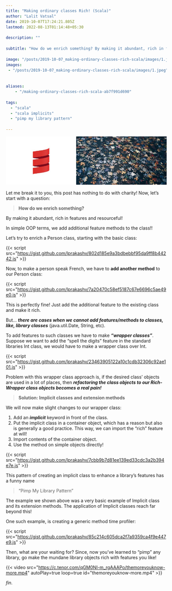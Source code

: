 ```yaml
---
title: "Making ordinary classes Rich! (Scala)"
author: "Lalit Vatsal"
date: 2019-10-07T17:24:21.805Z
lastmod: 2022-08-13T01:14:48+05:30

description: ""

subtitle: "How do we enrich something? By making it abundant, rich in features and resourceful! In simple OOP terms, we add additional feature methods to the class!!"

image: "/posts/2019-10-07_making-ordinary-classes-rich-scala/images/1.jpeg"
images:
 - "/posts/2019-10-07_making-ordinary-classes-rich-scala/images/1.jpeg"


aliases:
    - "/making-ordinary-classes-rich-scala-ab7f991d690"

tags:
  - "scala"
  - "scala implicits"
  - "pimp my library pattern"

---
```


![image](/posts/2019-10-07_making-ordinary-classes-rich-scala/images/1.jpeg#layoutTextWidth)

Let me break it to you, this post has nothing to do with charity! Now, let’s start with a question:
> **How do we enrich something?**

By making it abundant, rich in features and resourceful!

In simple OOP terms, we add additional feature methods to the class!!

Let’s try to enrich a Person class, starting with the basic class:

{{< script src="https://gist.github.com/lprakashv/802d185e9a3bdbebbf95da9ff8b44242.js" >}}

Now, to make a person speak French, we have to **add another method** to our Person class:

{{< script src="https://gist.github.com/lprakashv/7a20470c58ef5187c67e6696c5ae49e0.js" >}}

This is perfectly fine! Just add the additional feature to the existing class and make it rich.

But… **_there are cases when we cannot add features/methods to classes, like, library classes_** (java.util.Date, String, etc).

To add features to such classes we have to make **_“wrapper classes”_**. Suppose we want to add the “spell the digits” feature in the standard libraries Int class, we would have to make a wrapper class over Int.

{{< script src="https://gist.github.com/lprakashv/23463905122a10c1cdb32306c92ae101.js" >}}

Problem with this wrapper class approach is, if the desired class’ objects are used in a lot of places, then **_refactoring the class objects to our Rich-Wrapper class objects becomes a real pain!_**
> **Solution: Implicit classes and extension methods**

We will now make slight changes to our wrapper class:

1. Add an **_implicit_** keyword in front of the class.
2. Put the implicit class in a container object, which has a reason but also is generally a good practice. This way, we can import the “rich” feature at will!
3. Import contents of the container object.
4. Use the method on simple objects directly!

{{< script src="https://gist.github.com/lprakashv/7cbb9b7d81ee139ed33cdc3a2b394e7e.js" >}}

This pattern of creating an implicit class to enhance a library’s features has a funny name
> “Pimp My Library Pattern”

<!--adsense-inarticle-->

The example we shown above was a very basic example of Implicit class and its extension methods. The application of Implicit classes reach far beyond this!

One such example, is creating a generic method time profiler:

{{< script src="https://gist.github.com/lprakashv/85c214c605dca2f7a9359ca4f9e447e9.js" >}}

Then, what are your waiting for? Since, now you’ve learned to “pimp” any library, go make the mundane library objects rich with features you like!

{{< video src="https://c.tenor.com/qGM0NI-m_rgAAAPo/themoreyouknow-more.mp4" autoPlay=true loop=true id="themoreyouknow-more.mp4" >}}

_fin._
